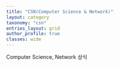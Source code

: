 ```yaml
---
title: "CSN(Computer Science & Network)"
layout: category
taxonomy: "csn"
entries_layout: grid
author_profile: true
classes: wide
---
```


Computer Science, Network 상식